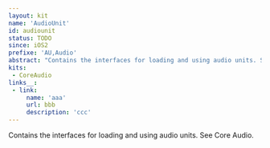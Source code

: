 ```yaml
---
layout: kit
name: 'AudioUnit'
id: audiounit
status: TODO
since: iOS2
prefixe: 'AU,Audio'
abstract: "Contains the interfaces for loading and using audio units. See Core Audio."
kits:
 - CoreAudio
links__:
 - link:
     name: 'aaa'
     url: bbb
     description: 'ccc'
---
```


Contains the interfaces for loading and using audio units. See Core Audio.
